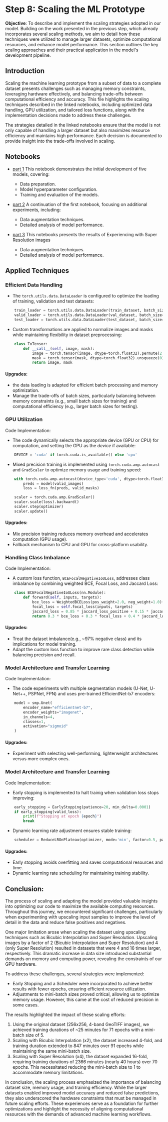 # Step 8: Scaling the ML Prototype

**Objective**: To describe and implement the scaling strategies adopted in our model. Building on the work presented in the previous step, which already incorporates several scaling methods, we aim to detail how these techniques were utilized to manage larger datasets, optimize computational resources, and enhance model performance. This section outlines the key scaling approaches and their practical application in the model's development pipeline.


## Introduction

Scaling the machine learning prototype from a subset of data to a complete dataset presents challenges such as managing memory constraints, leveraging hardware effectively, and balancing trade-offs between computational efficiency and accuracy. This file highlights the scaling techniques described in the linked notebooks, including optimized data handling, GPU utilization, and tailored loss functions, along with the implementation decisions made to address these challenges.

The strategies detailed in the linked notebooks ensure that the model is not only capable of handling a larger dataset but also maximizes resource efficiency and maintains high performance. Each decision is documented to provide insight into the trade-offs involved in scaling.

## Notebooks

- [part 1](../7-Experiment_with_various_Models/PVdetect-modelSelection.ipynb) 
    This notebook demonstrates the initial development of five models, covering:
	
	* Data preparation.
	* Model hyperparameter configuration.
	* Training and evaluation of the models.
	
- [part 2](../7-Experiment_with_various_Models/PVdetect-modelSelection_part2.ipynb) 
    A continuation of the first notebook, focusing on additional experiments, including:
	
	* Data augmentation techniques.
	* Detailed analysis of model performance.
		
- [part 3](../7-Experiment_with_various_Models/PVdetect-modelSelection_part3.ipynb) 
    This notebooks presents the results of Experiencing with Super Resolution images
	
	* Data augmentation techniques.
	* Detailed analysis of model performance.
		
## Applied Techniques

### Efficient Data Handling

- The `torch.utils.data.DataLoader` is configured to optimize the loading of training, validation and test datasets:

```python
	train_loader = torch.utils.data.DataLoader(train_dataset, batch_size=5, shuffle=True, num_workers=0)
	valid_loader = torch.utils.data.DataLoader(val_dataset, batch_size=5, shuffle=False, num_workers=0)
	test_loader = torch.utils.data.DataLoader(test_dataset, batch_size=40, shuffle=False, num_workers=0)
```

- Custom transformations are applied to normalize images and masks while maintaining flexibility in dataset preprocessing:

```python
	class ToTensor:
		def __call__(self, image, mask):
			image = torch.tensor(image, dtype=torch.float32).permute(2, 0, 1)
			mask = torch.tensor(mask, dtype=torch.float32).unsqueeze(0)
			return image, mask
```
			
#### Upgrades:
* the data loading is adapted for efficient batch processing and memory optimization.
* Manage the trade-offs of batch sizes, particularly balancing between memory constraints (e.g., small batch sizes for training) and computational efficiency (e.g., larger batch sizes for testing).



### GPU Utilization

Code Implementation: 
* The code dynamically selects the appropriate device (GPU or CPU) for computation, and setting the GPU as the *device* if available: 

```python
	DEVICE = 'cuda' if torch.cuda.is_available() else 'cpu'
```

* Mixed precision training is implemented using `torch.cuda.amp.autocast` and `GradScaler` to optimize memory usage and training speed:

```python
	with torch.cuda.amp.autocast(device_type='cuda', dtype=torch.float32):
		preds = model(valid_images)
		loss = loss_fn(preds, valid_masks)

	scaler = torch.cuda.amp.GradScaler()
	scaler.scale(loss).backward()
	scaler.step(optimizer)
	scaler.update()
```

#### Upgrades:
* Mix precision training reduces memory overhead and accelerates computation (GPU usage).
* Fallback mechanism to CPU and GPU for cross-platform usability.



### Handling Class Imbalance

Code Implementation: 
* A custom loss function, `BCEFocalNegativeIoULoss`, addresses class imbalance by combining weighted BCE, Focal Loss, and Jaccard Loss: 

```python
	class BCEFocalNegativeIoULoss(nn.Module):
		def forward(self, inputs, targets):
			bce_loss = WeightedBCELoss(pos_weight=2.0, neg_weight=1.0)(inputs, targets)
			focal_loss = self.focal_loss(inputs, targets)
			jaccard_loss = 0.85 * jaccard_loss_positive + 0.15 * jaccard_loss_negative
			return 0.3 * bce_loss + 0.3 * focal_loss + 0.4 * jaccard_loss
```

#### Upgrades:
* Treat the dataset imbalance(e.g., ~97% negative class) and its implications for model training.
* Adapt the custom loss function to improve rare class detection while balancing precision and recall.



### Model Architecture and Transfer Learning

Code Implementation: 
* The code experiments with multiple segmentation models (U-Net, U-Net++, PSPNet, FPN) and uses pre-trained EfficientNet-b7 encoders:

```python
	model = smp.Unet(
		encoder_name="efficientnet-b7",
		encoder_weights="imagenet",
		in_channels=4,
		classes=1,
		activation="sigmoid"
	)
```

#### Upgrades:
* Experiment with selecting well-performing, lighterweight architectures versus more complex ones.



### Model Architecture and Transfer Learning

Code Implementation: 
* Early stopping is implemented to halt trainig when validation loss stops improving: 

```python
	early_stopping = EarlyStopping(patience=20, min_delta=0.0001)
	if early_stopping(valid_loss):
		print(f"Stopping at epoch {epoch}")
		break
```

* Dynamic learning rate adjustment ensures stable training:

```python
	scheduler = ReduceLROnPlateau(optimizer, mode='min', factor=0.5, patience=5)
```

#### Upgrades:
* Early stopping avoids overfitting and saves computational resources and time.
* Dynamic learning rate scheduling for maintaining training stability.


## Conclusion:
The process of scaling and adapting the model provided valuable insights into optimizing our code to maximize the available computing resources. Throughout this journey, we encountered significant challenges, particularly when experimenting with upscaling input samples to improve the level of detail in the data and reduce false positives and negatives.

One major limitation arose when scaling the dataset using upscaling techniques such as Bicubic Interpolation and Super Resolution. Upscaling images by a factor of 2 (Bicubic Interpolation and Super Resolution) and 4 (only Super Resolution) resulted in datasets that were 4 and 16 times larger, respectively. This dramatic increase in data size introduced substantial demands on memory and computing power, revealing the constraints of our GPU hardware.

To address these challenges, several strategies were implemented:
- Early Stopping and a Scheduler were incorporated to achieve better results with fewer epochs, ensuring efficient resource utilization.
- Adjustments to mini-batch sizes proved critical, allowing us to optimize memory usage. However, this came at the cost of reduced precision in some cases.

The results highlighted the impact of these scaling efforts:
1. Using the original dataset (256x256, 4-band GeoTIFF images), we achieved training durations of ~25 minutes for 71 epochs with a mini-batch size of 5.
2. Scaling with Bicubic Interpolation (x2), the dataset increased 4-fold, and training duration extended to 847 minutes over 91 epochs while maintaining the same mini-batch size.
3. Scaling with Super Resolution (x4), the dataset expanded 16-fold, requiring training durations of 2366 minutes (nearly 40 hours) over 70 epochs. This necessitated reducing the mini-batch size to 1 to accommodate memory limitations.

In conclusion, the scaling process emphasized the importance of balancing dataset size, memory usage, and training efficiency. While the larger datasets enabled improved model accuracy and reduced false predictions, they also underscored the hardware constraints that must be managed in future scaling efforts. These experiences serve as a foundation for further optimizations and highlight the necessity of aligning computational resources with the demands of advanced machine learning workflows.
